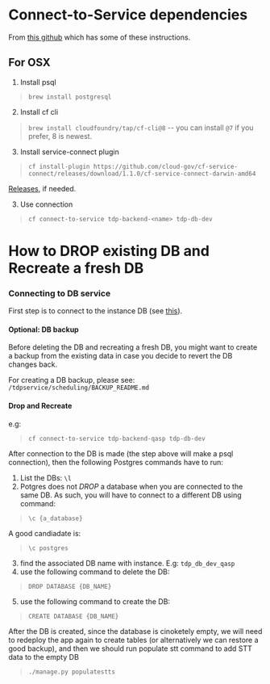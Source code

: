 # Connect-to-Service dependencies

From [this github](https://github.com/cloud-gov/cf-service-connect) which has some of these instructions.



## For OSX
1. Install psql

> `brew install postgresql`

2. Install cf cli

> `brew install cloudfoundry/tap/cf-cli@8` -- you can install `@7` if you prefer, 8 is newest.

3. Install service-connect plugin

> `cf install-plugin https://github.com/cloud-gov/cf-service-connect/releases/download/1.1.0/cf-service-connect-darwin-amd64`

[Releases](https://github.com/cloud-gov/cf-service-connect/releases), if needed.

3. Use connection

> `cf connect-to-service tdp-backend-<name> tdp-db-dev`


# How to DROP existing DB and Recreate a fresh DB

### Connecting to DB service
First step is to connect to the instance DB (see [this](CloudFoundry-DB-Connection.md)).

#### Optional: DB backup
Before deleting the DB and recreating a fresh DB, you might want to create a backup from the existing data in case you decide to revert the DB changes back.

For creating a DB backup, please see: `/tdpservice/scheduling/BACKUP_README.md`

#### Drop and Recreate

e.g: 
>`cf connect-to-service tdp-backend-qasp tdp-db-dev`

After connection to the DB is made (the step above will make a psql connection), then the following Postgres commands have to run:

1. List the DBs: `\l`
2. Potgres does not _DROP_ a database when you are connected to the same DB. As such, you will have to connect to a different DB using command:  
>`\c {a_database}`
   
   A good candiadate is:
>`\c postgres`
3. find the associated DB name with instance. E.g: `tdp_db_dev_qasp`
4. use the following command to delete the DB:
>`DROP DATABASE {DB_NAME}`
5. use the following command to create the DB:
>`CREATE DATABASE {DB_NAME}`

After the DB is created, since the database is cinoketely empty, we will need to redeploy the app again to create tables (or alternatively we can restore a good backup), and then we should run populate stt command to add STT data to the empty DB

>`./manage.py populatestts`
